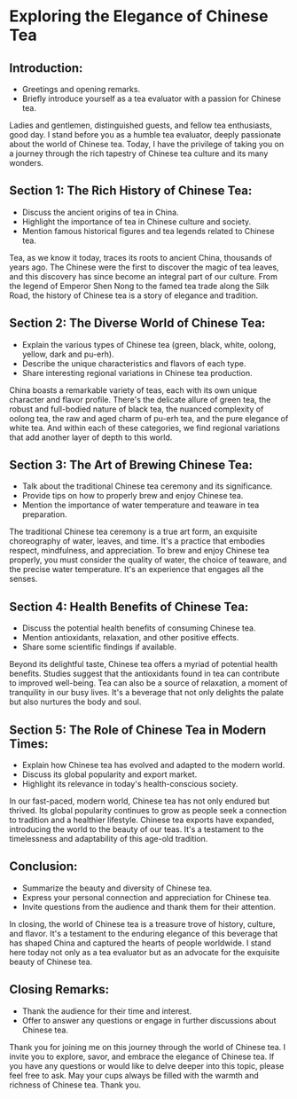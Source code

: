 # Exploring the Elegance of Chinese Tea

## Introduction:
* Greetings and opening remarks.
* Briefly introduce yourself as a tea evaluator with a passion for Chinese tea.

Ladies and gentlemen, distinguished guests, and fellow tea enthusiasts, good day. I stand before you as a humble tea evaluator, deeply passionate about the world of Chinese tea. Today, I have the privilege of taking you on a journey through the rich tapestry of Chinese tea culture and its many wonders.

## Section 1: The Rich History of Chinese Tea:
* Discuss the ancient origins of tea in China.
* Highlight the importance of tea in Chinese culture and society.
* Mention famous historical figures and tea legends related to Chinese tea.

Tea, as we know it today, traces its roots to ancient China, thousands of years ago. The Chinese were the first to discover the magic of tea leaves, and this discovery has since become an integral part of our culture. From the legend of Emperor Shen Nong to the famed tea trade along the Silk Road, the history of Chinese tea is a story of elegance and tradition.

## Section 2: The Diverse World of Chinese Tea:
* Explain the various types of Chinese tea (green, black, white, oolong, yellow, dark and pu-erh).
* Describe the unique characteristics and flavors of each type.
* Share interesting regional variations in Chinese tea production.

China boasts a remarkable variety of teas, each with its own unique character and flavor profile. There's the delicate allure of green tea, the robust and full-bodied nature of black tea, the nuanced complexity of oolong tea, the raw and aged charm of pu-erh tea, and the pure elegance of white tea. And within each of these categories, we find regional variations that add another layer of depth to this world.

## Section 3: The Art of Brewing Chinese Tea:
* Talk about the traditional Chinese tea ceremony and its significance.
* Provide tips on how to properly brew and enjoy Chinese tea.
* Mention the importance of water temperature and teaware in tea preparation.

The traditional Chinese tea ceremony is a true art form, an exquisite choreography of water, leaves, and time. It's a practice that embodies respect, mindfulness, and appreciation. To brew and enjoy Chinese tea properly, you must consider the quality of water, the choice of teaware, and the precise water temperature. It's an experience that engages all the senses.

## Section 4: Health Benefits of Chinese Tea:
* Discuss the potential health benefits of consuming Chinese tea.
* Mention antioxidants, relaxation, and other positive effects.
* Share some scientific findings if available.

Beyond its delightful taste, Chinese tea offers a myriad of potential health benefits. Studies suggest that the antioxidants found in tea can contribute to improved well-being. Tea can also be a source of relaxation, a moment of tranquility in our busy lives. It's a beverage that not only delights the palate but also nurtures the body and soul.

## Section 5: The Role of Chinese Tea in Modern Times:
* Explain how Chinese tea has evolved and adapted to the modern world.
* Discuss its global popularity and export market.
* Highlight its relevance in today's health-conscious society.

In our fast-paced, modern world, Chinese tea has not only endured but thrived. Its global popularity continues to grow as people seek a connection to tradition and a healthier lifestyle. Chinese tea exports have expanded, introducing the world to the beauty of our teas. It's a testament to the timelessness and adaptability of this age-old tradition.

## Conclusion:
* Summarize the beauty and diversity of Chinese tea.
* Express your personal connection and appreciation for Chinese tea.
* Invite questions from the audience and thank them for their attention.

In closing, the world of Chinese tea is a treasure trove of history, culture, and flavor. It's a testament to the enduring elegance of this beverage that has shaped China and captured the hearts of people worldwide. I stand here today not only as a tea evaluator but as an advocate for the exquisite beauty of Chinese tea.

## Closing Remarks:
* Thank the audience for their time and interest.
* Offer to answer any questions or engage in further discussions about Chinese tea.

Thank you for joining me on this journey through the world of Chinese tea. I invite you to explore, savor, and embrace the elegance of Chinese tea. If you have any questions or would like to delve deeper into this topic, please feel free to ask. May your cups always be filled with the warmth and richness of Chinese tea. Thank you.
